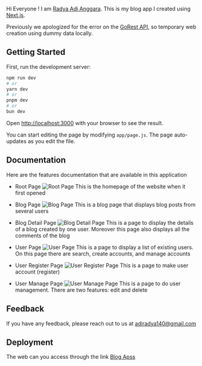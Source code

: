 
Hi Everyone ! I am [Radya Adi Anggara](https://radya-profiles.netlify.app/). This is my blog app I created using [Next.js](https://nextjs.org/). 

Previously we apologized for the error on the [GoRest API](https://gorest.co.in/), so temporary web creation using dummy data locally.

## Getting Started

First, run the development server:

```bash
npm run dev
# or
yarn dev
# or
pnpm dev
# or
bun dev
```

Open [http://localhost:3000](http://localhost:3000) with your browser to see the result.

You can start editing the page by modifying `app/page.js`. The page auto-updates as you edit the file.

## Documentation

Here are the features documentation that are available in this application

- Root Page
![Root Page](https://drive.google.com/uc?id=1gIA__bmHhVEBKev59Y9JC7dGzPylF43f)
This is the homepage of the website when it first opened

- Blog Page
![Blog Page](https://drive.google.com/uc?id=12702zk2JkEAfShQiOGmLGv9_hLn1k7Dw)
This is a blog page that displays blog posts from several users

- Blog Detail Page
![Blog Detail Page](https://drive.google.com/uc?id=1poi4Zs5ujDA27EELOyAKkalpREAj4FqL)
This is a page to display the details of a blog created by one user. Moreover this page also displays all the comments of the blog

- User Page
![User Page](https://drive.google.com/uc?id=1gIst-wzioBhI3gW99WcTWBhP8xTOAo_2)
This is a page to display a list of existing users. On this page there are search, create accounts, and manage accounts

- User Register Page
![User Register Page](https://drive.google.com/uc?id=1vxBgbze37fZ4lQKtGg6gBFrnWcAmB17-)
This is a page to make user account (register)

- User Manage Page
![User Manage Page](https://drive.google.com/uc?id=10HbTkOE4K1oxXeB73ujRMxdVgUmhdWvk)
This is a page to do user management. There are two features: edit and delete


## Feedback

If you have any feedback, please reach out to us at adiradya140@gmail.com


## Deployment

The web can you access through the link [Blog Apss](https://radya-blog-app.netlify.app/)

